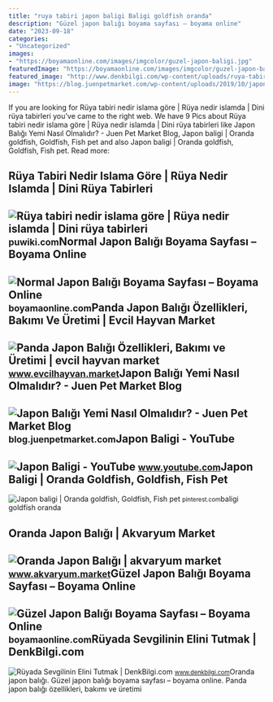 ```yaml
---
title: "ruya tabiri japon baligi Baligi goldfish oranda"
description: "Güzel japon balığı boyama sayfası – boyama online"
date: "2023-09-18"
categories:
- "Uncategorized"
images:
- "https://boyamaonline.com/images/imgcolor/guzel-japon-baligi.jpg"
featuredImage: "https://boyamaonline.com/images/imgcolor/guzel-japon-baligi.jpg"
featured_image: "http://www.denkbilgi.com/wp-content/uploads/ruya-tabiri1.jpg"
image: "https://blog.juenpetmarket.com/wp-content/uploads/2019/10/japon-baligi-yemi-nasil-olmalidir.jpg"
---
```


If you are looking for Rüya tabiri nedir islama göre | Rüya nedir islamda | Dini rüya tabirleri you've came to the right web. We have 9 Pics about Rüya tabiri nedir islama göre | Rüya nedir islamda | Dini rüya tabirleri like Japon Balığı Yemi Nasıl Olmalıdır? - Juen Pet Market Blog, Japon baligi | Oranda goldfish, Goldfish, Fish pet and also Japon baligi | Oranda goldfish, Goldfish, Fish pet. Read more:

Rüya Tabiri Nedir Islama Göre | Rüya Nedir Islamda | Dini Rüya Tabirleri
------------------------------------------------------------------------

 ![Rüya tabiri nedir islama göre | Rüya nedir islamda | Dini rüya tabirleri](https://puwiki.com/wp-content/uploads/2018/10/ruya-tabiri-nedir-islama-gore.jpg) <small>puwiki.com</small>Normal Japon Balığı Boyama Sayfası – Boyama Online
--------------------------------------------------

 ![Normal Japon Balığı Boyama Sayfası – Boyama Online](https://boyamaonline.com/images/imgcolor/normal-japon-baligi.jpg) <small>boyamaonline.com</small>Panda Japon Balığı Özellikleri, Bakımı Ve Üretimi | Evcil Hayvan Market
-----------------------------------------------------------------------

 ![Panda Japon Balığı Özellikleri, Bakımı ve Üretimi | evcil hayvan market](https://www.evcilhayvan.market/wp-content/uploads/2018/11/panda-japon-baligi.jpg) <small>www.evcilhayvan.market</small>Japon Balığı Yemi Nasıl Olmalıdır? - Juen Pet Market Blog
---------------------------------------------------------

 ![Japon Balığı Yemi Nasıl Olmalıdır? - Juen Pet Market Blog](https://blog.juenpetmarket.com/wp-content/uploads/2019/10/japon-baligi-yemi-nasil-olmalidir.jpg) <small>blog.juenpetmarket.com</small>Japon Baligi - YouTube
----------------------

 ![Japon Baligi - YouTube](https://i.ytimg.com/vi/fZc8SH7KZmM/hqdefault.jpg) <small>www.youtube.com</small>Japon Baligi | Oranda Goldfish, Goldfish, Fish Pet
--------------------------------------------------

 ![Japon baligi | Oranda goldfish, Goldfish, Fish pet](https://i.pinimg.com/originals/5a/41/c8/5a41c888c4082475a3d3db8a334e38b1.jpg) <small>pinterest.com</small>baligi goldfish oranda

Oranda Japon Balığı | Akvaryum Market
-------------------------------------

 ![Oranda Japon Balığı | akvaryum market](https://www.akvaryum.market/wp-content/uploads/2017/11/oranda-japon-baligi-1.jpg) <small>www.akvaryum.market</small>Güzel Japon Balığı Boyama Sayfası – Boyama Online
-------------------------------------------------

 ![Güzel Japon Balığı Boyama Sayfası – Boyama Online](https://boyamaonline.com/images/imgcolor/guzel-japon-baligi.jpg) <small>boyamaonline.com</small>Rüyada Sevgilinin Elini Tutmak | DenkBilgi.com
----------------------------------------------

 ![Rüyada Sevgilinin Elini Tutmak | DenkBilgi.com](http://www.denkbilgi.com/wp-content/uploads/ruya-tabiri1.jpg) <small>www.denkbilgi.com</small>Oranda japon balığı. Güzel japon balığı boyama sayfası – boyama online. Panda japon balığı özellikleri, bakımı ve üretimi
